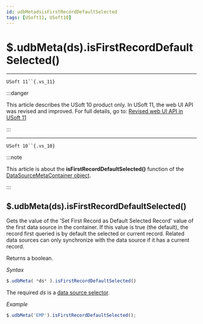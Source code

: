 ```yaml
---
id: udbMetadsisFirstRecordDefaultSelected
tags: [USoft11, USoft10]
---
```

# $.udbMeta(ds).isFirstRecordDefaultSelected()



----

`USoft 11``{.vs_11}`


:::danger

This article describes the USoft 10 product only.
In USoft 11, the web UI API was revised and improved. For full details, go to:
[Revised web UI API in USoft 11](/docs/Web_and_app_UIs/UDB_udb/Revised_web_UI_API_in_USoft_11.md)

:::

----

`USoft 10``{.vs_10}`


:::note

This article is about the **isFirstRecordDefaultSelected()** function of the [DataSourceMetaContainer object](/docs/Web_and_app_UIs/UDB_DataSourceMetaContainer).

:::

## **$.udbMeta(ds).isFirstRecordDefaultSelected()**

Gets the value of the 'Set First Record as Default Selected Record' value of the first data source in the container. If this value is true (the default), the record first queried is by default the selected or current record. Related data sources can only synchronize with the data source if it has a current record.

Returns a boolean.

*Syntax*

```js
$.udbMeta( *ds* ).isFirstRecordDefaultSelected()
```

The required *ds* is a [data source selector](/docs/Web_and_app_UIs/UDB_DataSourceMetaContainer/UDB_DataSourceMetaContainer_object.md).

*Example*

```js
$.udbMeta('EMP').isFirstRecordDefaultSelected();
```

 